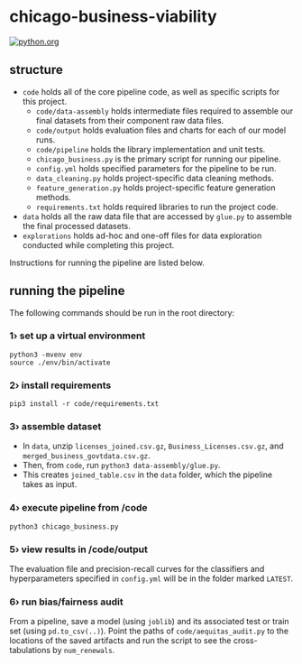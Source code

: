 # chicago-business-viability

[![python.org](https://img.shields.io/badge/made%20with-python-%233776AB.svg?style=for-the-badge&logo=python&logoColor=ffdf76)](https://www.python.org)

## structure

- `code` holds all of the core pipeline code, as well as specific scripts for this project.
    - `code/data-assembly` holds intermediate files required to assemble our final datasets from their component raw data files.
    - `code/output` holds evaluation files and charts for each of our model runs.
    - `code/pipeline` holds the library implementation and unit tests.
    - `chicago_business.py` is the primary script for running our pipeline.
    - `config.yml` holds specified parameters for the pipeline to be run.
    - `data_cleaning.py` holds project-specific data cleaning methods.
    - `feature_generation.py` holds project-specific feature generation methods.
    - `requirements.txt` holds required libraries to run the project code.
- `data` holds all the raw data file that are accessed by `glue.py` to assemble the final processed datasets.
- `explorations` holds ad-hoc and one-off files for data exploration conducted while completing this project.

Instructions for running the pipeline are listed below.

## running the pipeline
The following commands should be run in the root directory:

### 1› set up a virtual environment
```
python3 -mvenv env
source ./env/bin/activate
```

### 2› install requirements
```
pip3 install -r code/requirements.txt
```

### 3› assemble dataset
- In `data`, unzip `licenses_joined.csv.gz`, `Business_Licenses.csv.gz`, and `merged_business_govtdata.csv.gz`.
- Then, from `code`, run `python3 data-assembly/glue.py`.
- This creates `joined_table.csv` in the `data` folder, which the pipeline takes as input.

### 4› execute pipeline from /code
```
python3 chicago_business.py
```
### 5› view results in /code/output

The evaluation file and precision-recall curves for the classifiers and hyperparameters specified in `config.yml` will be in the folder marked `LATEST`.

### 6› run bias/fairness audit
From a pipeline, save a model (using `joblib`) and its associated test or train set (using `pd.to_csv(..)`). Point the paths of `code/aequitas_audit.py` to the locations of the saved artifacts and run the script to see the cross-tabulations by `num_renewals`.
